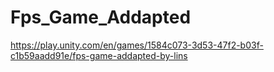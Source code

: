 # Fps_Game_Addapted

https://play.unity.com/en/games/1584c073-3d53-47f2-b03f-c1b59aadd91e/fps-game-addapted-by-lins
